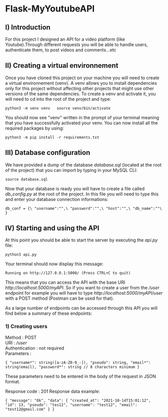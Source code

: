 # Flask-MyYoutubeAPI

## I) Introduction

For this project I designed an API for a video platform (like Youtube).Through different requests you will be able to handle users, authenticate them, to post videos and comments...etc

## II) Creating a virtual environnement

Once you have cloned this project on your machine you will need to create a virtual environnement (venv). A venv allows you to install dependencies only for this project without affecting other projects that might use other versions of the same dependencies. To create a venv and activate it, you will need to cd into the root of the project and type:

`python3 -m venv venv  
source venv/bin/activate`

You should now see "venv" written in the prompt of your terminal meaning that you have successfully activated your venv. You can now install all the required packages by using:

`python3 -m pip install -r requirements.txt`

## III) Database configuration

We have provided a dump of the database *database.sql* (located at the root of the project) that you can import by typing in your MySQL CLI:

`source database.sql`

Now that your database is ready you will have to create a file called *db_config.py* at the root of the project. In this file you will need to type this and enter your database connection informations:

`db_conf = {\
    "username":"",\
    "password":"",\
    "host":"",\
    "db_name":""\
}`

## IV) Starting and using the API

At this point you should be able to start the server by executing the *api.py* file:

`python3 api.py`

Your terminal should now display this message:

`Running on http://127.0.0.1:5000/ (Press CTRL+C to quit)`

This means that you can access the API with the base URI *http://localhost:5000/myAPI*. So if you want to create a user from the */user* endpoint for example you will have to type *http://localhost:5000/myAPI/user* with a POST method (Postman can be used for that).

As a large number of endpoints can be accessed through this API you will find below a summary of these endpoints:

### 1) Creating users

Method : POST\
URI : */user*\
Authentication : not required\
Parameters :

`{
	"username*": string([a-zA-Z0-9_-]),
	"pseudo": string,
	"email*": string(email),
	"password*": string // 8 characters minimum
}`

These parameters need to be entered in the body of the request in JSON format.

Response code : 201
Response data example:

`{
    "message": "Ok",
    "data": {
        "created_at": "2021-10-14T15:01:12",
        "id": 13,
        "pseudo": "tes12",
        "username": "test12",
        "email": "test12@gmail.com"
    }
}`


